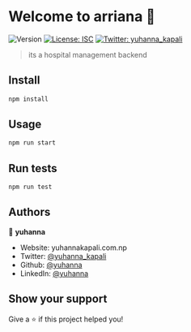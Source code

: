 # Welcome to arriana 👋
![Version](https://img.shields.io/badge/version-1.0.0-blue.svg?cacheSeconds=2592000)
[![License: ISC](https://img.shields.io/badge/License-ISC-yellow.svg)](#)
[![Twitter: yuhanna\_kapali](https://img.shields.io/twitter/follow/yuhanna\_kapali.svg?style=social)](https://twitter.com/yuhanna\_kapali)

> its a hospital management backend


## Install

```sh
npm install
```

## Usage

```sh
npm run start
```

## Run tests

```sh
npm run test
```

## Authors

👤 **yuhanna**

* Website: yuhannakapali.com.np
* Twitter: [@yuhanna\_kapali](https://twitter.com/yuhanna_kapali)
* Github: [@yuhanna](https://github.com/yuhanna)
* LinkedIn: [@yuhanna](https://www.linkedin.com/in/yuhanna-kapali-36334911a/)

## Show your support

Give a ⭐️ if this project helped you!
